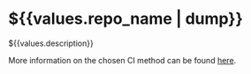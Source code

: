 # ${{values.repo_name | dump}}

${{values.description}}

More information on the chosen CI method can be found [here](https://github.com/${{values.github_org}}/${{values.repo_name}}).
